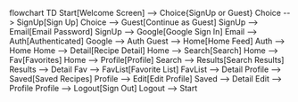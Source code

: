 flowchart TD
    Start[Welcome Screen] --> Choice{SignUp or Guest}
    Choice --> SignUp[Sign Up]
    Choice --> Guest[Continue as Guest]
    SignUp --> Email[Email Password]
    SignUp --> Google[Google Sign In]
    Email --> Auth[Authenticated]
    Google --> Auth
    Guest --> Home[Home Feed]
    Auth --> Home
    Home --> Detail[Recipe Detail]
    Home --> Search[Search]
    Home --> Fav[Favorites]
    Home --> Profile[Profile]
    Search --> Results[Search Results]
    Results --> Detail
    Fav --> FavList[Favorite List]
    FavList --> Detail
    Profile --> Saved[Saved Recipes]
    Profile --> Edit[Edit Profile]
    Saved --> Detail
    Edit --> Profile
    Profile --> Logout[Sign Out]
    Logout --> Start